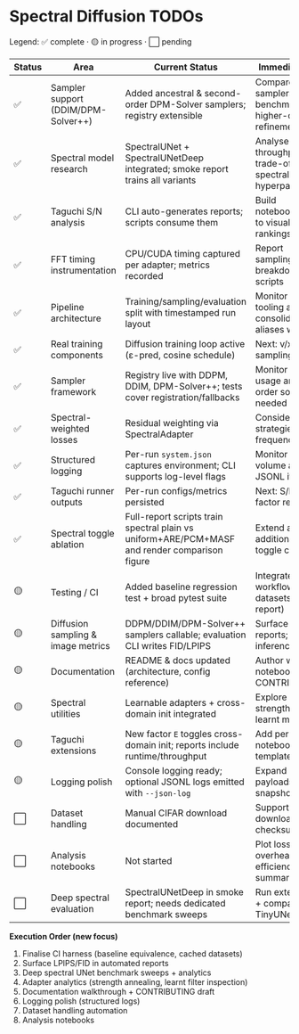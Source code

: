 # Spectral Diffusion TODOs

Legend: ✅ complete · 🟡 in progress · ⬜ pending

| Status | Area | Current Status | Immediate Next Step | Dependency | Notes / Implementation Tip |
| - | - | - | - | - | - |
| ✅ | Sampler support (DDIM/DPM-Solver++) | Added ancestral & second-order DPM-Solver samplers; registry extensible | Compare new samplers in benchmarks, consider higher-order refinements | Sampler framework | Necessary for fair spectral comparisons in arrays |
| ✅ | Spectral model research | SpectralUNet + SpectralUNetDeep integrated; smoke report trains all variants | Analyse throughput/quality trade-offs; tune spectral hyperparameters | Spectral utilities | Compare loss/runtime metrics; consider spectral regularisation |
| ✅ | Taguchi S/N analysis | CLI auto-generates reports; scripts consume them | Build notebooks/dashboards to visualise factor rankings | Taguchi runner outputs | `taguchi_report.csv` now includes runtime/throughput/final-loss columns |
| ✅ | FFT timing instrumentation | CPU/CUDA timing captured per adapter; metrics recorded | Report sampling/training breakdown in analysis scripts | Spectral utilities | Exposed as `spectral_*_time_seconds` and sampling counterparts |
| ✅ | Pipeline architecture | Training/sampling/evaluation split with timestamped run layout | Monitor downstream tooling and consolidate legacy aliases when safe | None | Smoke + Taguchi scripts target new paths and auto-embed reporting |
| ✅ | Real training components | Diffusion training loop active (ε-pred, cosine schedule) | Next: v/x0 prediction, sampling utilities | Spectral utilities | Baseline-conv path remains for synthetic smoke tests |
| ✅ | Sampler framework | Registry live with DDPM, DDIM, DPM-Solver++; tests cover registration/fallbacks | Monitor downstream usage and add higher-order solvers as needed | Pipeline architecture | Legacy `sample_ddpm` shim retained for compatibility until downstream scripts migrate |
| ✅ | Spectral-weighted losses | Residual weighting via SpectralAdapter | Consider mixing strategies & per-frequency strength | Spectral utilities | Works with `loss.spectral_weighting` (none/radial/bandpass) |
| ✅ | Structured logging | Per-run `system.json` captures environment; CLI supports log-level flags | Monitor logging volume and extend to JSONL if needed | Logging polish | `--log-level` available on train/sample/evaluate CLIs; metadata stored in run dirs |
| ✅ | Taguchi runner outputs | Per-run configs/metrics persisted | Next: S/N analysis & factor reporting | Metrics availability | Artifacts mirror single-run structure |
| ✅ | Spectral toggle ablation | Full-report scripts train spectral plain vs uniform+ARE/PCM+MASF and render comparison figure | Extend ablations to additional datasets / toggle combos | Report pipeline | Produces `ablation/summary.csv` + `spectral_feature_ablation.png` for quick visual checks |
| 🟡 | Testing / CI | Added baseline regression test + broad pytest suite | Integrate into CI workflow (cached datasets, smoke report) | Pipeline architecture | Keep CPU-only path fast; cache CIFAR for CI |
| 🟡 | Diffusion sampling & image metrics | DDPM/DDIM/DPM-Solver++ samplers callable; evaluation CLI writes FID/LPIPS | Surface LPIPS/FID in reports; explore batch inference tooling | Real training components | Samples live under `results/runs/<run_id>/samples/<tag>/` |
| 🟡 | Documentation | README & docs updated (architecture, config reference) | Author walkthrough notebook + CONTRIBUTING guide | None | Highlight learnable adapters + SpectralUNetDeep usage |
| 🟡 | Spectral utilities | Learnable adapters + cross-domain init integrated | Explore adapter strength annealing / learnt masks analytics | None | Adapter stats tracked via `spectral_*` metrics |
| 🟡 | Taguchi extensions | New factor `E` toggles cross-domain init; reports include runtime/throughput | Add per-factor notebook + scenario templates | Taguchi runner outputs | Consider expanding to cover learnable adapter hyperparameters |
| 🟡 | Logging polish | Console logging ready; optional JSONL logs emitted with `--json-log` | Expand structured payloads (metrics snapshots, step logs) | Independent | JSONL lives at `logs/train.jsonl`; next: richer diagnostics |
| ⬜ | Dataset handling | Manual CIFAR download documented | Support auto-download flag + checksum validation | Network availability | Document dataset caching for CI/local |
| ⬜ | Analysis notebooks | Not started | Plot loss vs time, FFT overhead vs efficiency, Taguchi summaries | Metrics & S/N tooling | Consume `results/summary.csv`, `taguchi_report.csv` |
| ⬜ | Deep spectral evaluation | SpectralUNetDeep in smoke report; needs dedicated benchmark sweeps | Run extended training + compare vs TinyUNet | Spectral deep configs | Track spectral energy per scale |

**Execution Order (new focus)**
1. Finalise CI harness (baseline equivalence, cached datasets)  
2. Surface LPIPS/FID in automated reports  
3. Deep spectral UNet benchmark sweeps + analytics  
4. Adapter analytics (strength annealing, learnt filter inspection)  
5. Documentation walkthrough + CONTRIBUTING draft  
6. Logging polish (structured logs)  
7. Dataset handling automation  
8. Analysis notebooks  

